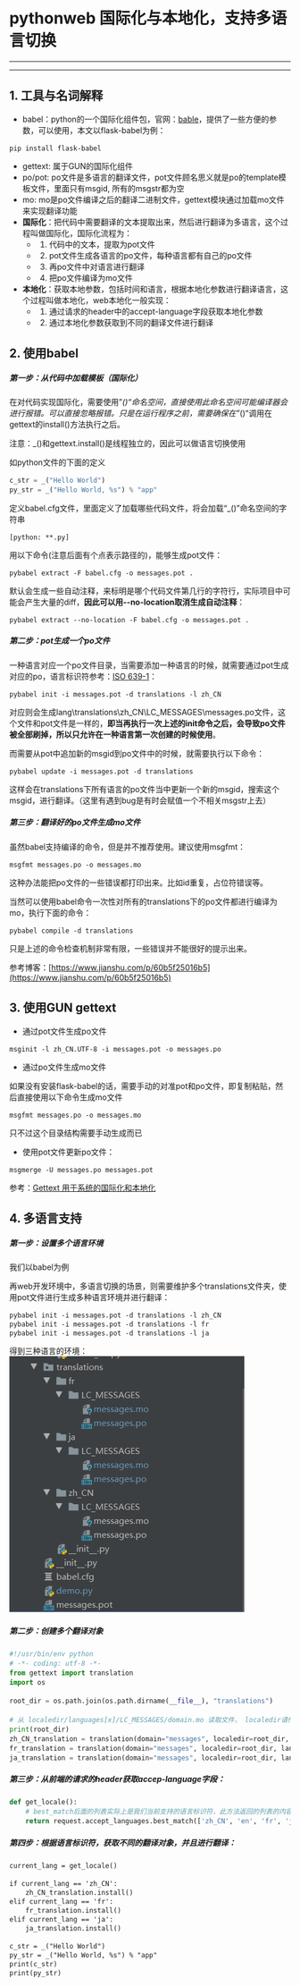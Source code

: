 # pythonweb 国际化与本地化，支持多语言切换
---

---

## 1. 工具与名词解释
- babel：python的一个国际化组件包，官网：[bable](https://babel.pocoo.org/en/latest/)，提供了一些方便的参数，可以使用，本文以flask-babel为例：
```
pip install flask-babel
```
- gettext: 属于GUN的国际化组件
- po/pot: po文件是多语言的翻译文件，pot文件顾名思义就是po的template模板文件，里面只有msgid, 所有的msgstr都为空
- mo: mo是po文件编译之后的翻译二进制文件，gettext模块通过加载mo文件来实现翻译功能
- **国际化**：把代码中需要翻译的文本提取出来，然后进行翻译为多语言，这个过程叫做国际化，国际化流程为：
	- 1. 代码中的文本，提取为pot文件
	- 2. pot文件生成各语言的po文件，每种语言都有自己的po文件
	- 3. 再po文件中对语言进行翻译
	- 4. 把po文件编译为mo文件
- **本地化**：获取本地参数，包括时间和语言，根据本地化参数进行翻译语言，这个过程叫做本地化，web本地化一般实现：
	- 1. 通过请求的header中的accept-language字段获取本地化参数
	- 2. 通过本地化参数获取到不同的翻译文件进行翻译

## 2. 使用babel
##### 第一步：从代码中加载模板（国际化）
在对代码实现国际化，需要使用”_()“命名空间，直接使用此命名空间可能编译器会进行报错。可以直接忽略报错。只是在运行程序之前，需要确保在”_()“调用在gettext的install()方法执行之后。

注意：_()和gettext.install()是线程独立的，因此可以做语言切换使用

如python文件的下面的定义
```python
c_str = _("Hello World")
py_str = _("Hello World, %s") % "app"
```
定义babel.cfg文件，里面定义了加载哪些代码文件，将会加载“_()”命名空间的字符串
```
[python: **.py]
```
用以下命令(注意后面有个点表示路径的)，能够生成pot文件：
```commandline
pybabel extract -F babel.cfg -o messages.pot .
```
默认会生成一些自动注释，来标明是哪个代码文件第几行的字符行，实际项目中可能会产生大量的diff，**因此可以用--no-location取消生成自动注释**：
```commandline
pybabel extract --no-location -F babel.cfg -o messages.pot .
```


##### 第二步：pot生成一个po文件

一种语言对应一个po文件目录，当需要添加一种语言的时候，就需要通过pot生成对应的po，语言标识符参考：[ISO 639-1](https://baike.baidu.com/item/ISO%20639-1/8292914)：
```commandline
pybabel init -i messages.pot -d translations -l zh_CN
```
对应则会生成lang\translations\zh_CN\LC_MESSAGES\messages.po文件，这个文件和pot文件是一样的，**即当再执行一次上述的init命令之后，会导致po文件被全部刷掉，所以只允许在一种语言第一次创建的时候使用**。

而需要从pot中追加新的msgid到po文件中的时候，就需要执行以下命令：
```commandline
pybabel update -i messages.pot -d translations
```
这样会在translations下所有语言的po文件当中更新一个新的msgid，搜索这个msgid，进行翻译。（这里有遇到bug是有时会赋值一个不相关msgstr上去）

##### 第三步：翻译好的po文件生成mo文件
虽然babel支持编译的命令，但是并不推荐使用。建议使用msgfmt：
```commandline
msgfmt messages.po -o messages.mo
```
这种办法能把po文件的一些错误都打印出来。比如id重复，占位符错误等。


当然可以使用babel命令一次性对所有的translations下的po文件都进行编译为mo，执行下面的命令：
```commandline
pybabel compile -d translations
```
只是上述的命令检查机制非常有限，一些错误并不能很好的提示出来。


参考博客：[https://www.jianshu.com/p/60b5f25016b5](https://www.jianshu.com/p/60b5f25016b5)


## 3. 使用GUN gettext
- 通过pot文件生成po文件
```
msginit -l zh_CN.UTF-8 -i messages.pot -o messages.po
```

- 通过po文件生成mo文件

如果没有安装flask-babel的话，需要手动的对准pot和po文件，即复制粘贴，然后直接使用以下命令生成mo文件
```commandline
msgfmt messages.po -o messages.mo
```
只不过这个目录结构需要手动生成而已

- 使用pot文件更新po文件：

```
msgmerge -U messages.po messages.pot
```
参考：[Gettext 用于系统的国际化和本地化](http://shouce.jb51.net/linux-from-scratch-6.1.1/chapter06/gettext.html)

## 4. 多语言支持
##### 第一步：设置多个语言环境
我们以babel为例

再web开发环境中，多语言切换的场景，则需要维护多个translations文件夹，使用pot文件进行生成多种语言环境并进行翻译：
```
pybabel init -i messages.pot -d translations -l zh_CN
pybabel init -i messages.pot -d translations -l fr
pybabel init -i messages.pot -d translations -l ja
```

得到三种语言的环境：
![enter description here](images/tree.png)

##### 第二步：创建多个翻译对象
```python
#!/usr/bin/env python
# -*- coding: utf-8 -*-
from gettext import translation
import os

root_dir = os.path.join(os.path.dirname(__file__), "translations")

# 从 localedir/languages[x]/LC_MESSAGES/domain.mo 读取文件， localedir请传入一个绝对路径
print(root_dir)
zh_CN_translation = translation(domain="messages", localedir=root_dir, languages=["zh_CN"])
fr_translation = translation(domain="messages", localedir=root_dir, languages=["fr"])
ja_translation = translation(domain="messages", localedir=root_dir, languages=["ja"])

```

##### 第三步：从前端的请求的header获取accep-language字段：
```python
def get_locale():
    # best_match后面的列表实际上是我们当前支持的语言标识符，此方法返回的列表的内容
    return request.accept_languages.best_match(['zh_CN', 'en', 'fr', 'ja'])
```

##### 第四步：根据语言标识符，获取不同的翻译对象，并且进行翻译：
```
current_lang = get_locale()

if current_lang == 'zh_CN':
    zh_CN_translation.install()
elif current_lang == 'fr':
    fr_translation.install()
elif current_lang == 'ja':
    ja_translation.install()

c_str = _("Hello World")
py_str = _("Hello World, %s") % "app"
print(c_str)
print(py_str)
```